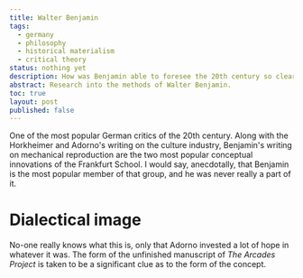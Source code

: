 ```yaml
---
title: Walter Benjamin
tags:
  - germany
  - philosophy
  - historical materialism
  - critical theory
status: nothing yet
description: How was Benjamin able to foresee the 20th century so clearly?
abstract: Research into the methods of Walter Benjamin.
toc: true
layout: post
published: false
---
```


One of the most popular German critics of the 20th century. Along with the Horkheimer and Adorno's writing on the culture industry, Benjamin's writing on mechanical reproduction are the two most popular conceptual innovations of the Frankfurt School. I would say, anecdotally, that Benjamin is the most popular member of that group, and he was never really a part of it.

# Dialectical image

No-one really knows what this is, only that Adorno invested a lot of hope in whatever it was. The form of the unfinished manuscript of *The Arcades Project* is taken to be a significant clue as to the form of the concept.
